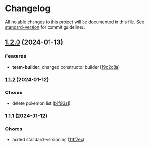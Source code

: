 # Changelog

All notable changes to this project will be documented in this file. See [standard-version](https://github.com/conventional-changelog/standard-version) for commit guidelines.

## [1.2.0](https://github.com/jordiPT9/pokemon_team_builder/compare/v1.1.2...v1.2.0) (2024-01-13)


### Features

* **team-builder:** changed constructor builder ([19c2c8a](https://github.com/jordiPT9/pokemon_team_builder/commit/19c2c8a769042a681ca1de284b98c31c02c82ad9))

### [1.1.2](https://github.com/jordiPT9/pokemon_team_builder/compare/v1.1.1...v1.1.2) (2024-01-12)


### Chores

* delete pokemon list ([b1f93a1](https://github.com/jordiPT9/pokemon_team_builder/commit/b1f93a1069dd3bdad05795e7d1f62630d7b3de93))

### 1.1.1 (2024-01-12)


### Chores

* added standard-versioning ([11ff7ec](https://github.com/jordiPT9/pokemon_team_builder/commit/11ff7ecc8294ab068ee984516ae96509d9f0160e))
